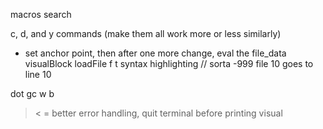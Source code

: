 macros
search

c, d, and y commands (make them all work more or less similarly)
- set anchor point, then after one more change, eval the file_data
visualBlock
loadFile
f t
syntax highlighting // sorta
-999
file 10 goes to line 10

dot
gc
w b
> < =
better error handling, quit terminal before printing
visual